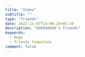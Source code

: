 ```yaml
---
title: "Index"
subtitle: ""
type: "friends"
date: 2022-11-07T14:09:20+05:30
description: "ddddddddd's friends"
keywords:
  - Hugo
  - friends tempalate
comment: false
---
```

